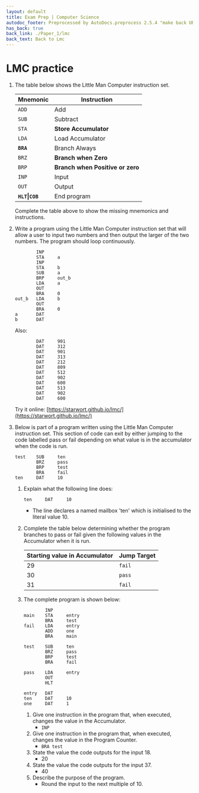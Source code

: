 ```yaml
---
layout: default
title: Exam Prep | Computer Science
autodoc_footer: Preprocessed by AutoDocs.preprocess 2.5.4 "make back URLs relative" ⓒ Starwort, 2020
has_back: true
back_link: ./Paper_1/lmc
back_text: Back to Lmc
---
```


# LMC practice

1. The table below shows the Little Man Computer instruction set.

   | Mnemonic         | Instruction                      |
   | ---------------- | -------------------------------- |
   | `ADD`            | Add                              |
   | `SUB`            | Subtract                         |
   | `STA`            | **Store Accumulator**            |
   | `LDA`            | Load Accumulator                 |
   | **`BRA`**        | Branch Always                    |
   | `BRZ`            | **Branch when Zero**             |
   | `BRP`            | **Branch when Positive or zero** |
   | `INP`            | Input                            |
   | `OUT`            | Output                           |
   | **`HLT`\|`COB`** | End program                      |

   Complete the table above to show the missing mnemonics and instructions.
2. Write a program using the Little Man Computer instruction set that will allow a user to input two numbers and then output the larger of the two numbers. The program should loop continuously.

   ```
           INP
           STA     a
           INP
           STA     b
           SUB     a
           BRP     out_b
           LDA     a
           OUT
           BRA     0
   out_b   LDA     b
           OUT
           BRA     0
   a       DAT
   b       DAT
   ```

   Also:

   ```
           DAT     901
           DAT     312
           DAT     901
           DAT     313
           DAT     212
           DAT     809
           DAT     512
           DAT     902
           DAT     600
           DAT     513
           DAT     902
           DAT     600
   ```

   Try it online: [https://starwort.github.io/lmc/](https://starwort.github.io/lmc/)
3. Below is part of a program written using the Little Man Computer instruction set. This section of code can exit by either jumping to the code labelled pass or fail depending on what value is in the accumulator when the code is run.

   ```
   test    SUB     ten
           BRZ     pass
           BRP     test
           BRA     fail
   ten     DAT     10
   ```
   1. Explain what the following line does:

      ```
      ten     DAT     10
      ```

      - The line declares a named mailbox 'ten' which is initialised to the literal value 10.
   2. Complete the table below determining whether the program branches to pass or fail given the following values in the Accumulator when it is run.

      | Starting value in Accumulator | Jump Target |
      | ----------------------------- | ----------- |
      | 29                            | `fail`      |
      | 30                            | `pass`      |
      | 31                            | `fail`      |

   3. The complete program is shown below:

      ```
              INP
      main    STA     entry
              BRA     test
      fail    LDA     entry
              ADD     one
              BRA     main

      test    SUB     ten
              BRZ     pass
              BRP     test
              BRA     fail

      pass    LDA     entry
              OUT
              HLT

      entry   DAT
      ten     DAT     10
      one     DAT     1
      ```

      1. Give one instruction in the program that, when executed, changes the value in the Accumulator.
         - `INP`
      2. Give one instruction in the program that, when executed, changes the value in the Program Counter.
         - `BRA test`
      3. State the value the code outputs for the input 18.
         - 20
      4. State the value the code outputs for the input 37.
         - 40
      5. Describe the purpose of the program.
         - Round the input to the next multiple of 10.
